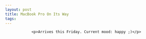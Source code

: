 ```yaml
---
layout: post
title: MacBook Pro On Its Way
tags:
---
```



                <p>Arrives this Friday. Current mood: happy ;)</p>
